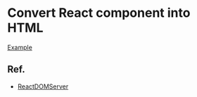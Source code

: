 # Convert React component into HTML

[Example](https://codesandbox.io/s/pw90r8kv67?file=/src/index.js:346-360)

## Ref.

- [ReactDOMServer](https://it.reactjs.org/docs/react-dom-server.html)

